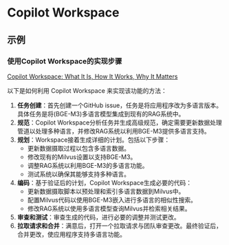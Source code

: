 # Copilot Workspace

## 示例

### 使用Copilot Workspace的实现步骤

[Copilot Workspace: What It Is, How It Works, Why It Matters](https://zilliz.com/blog/what-is-copilot-workspace-and-why-it-matters)

以下是如何利用 Copilot Workspace 来实现该功能的方法：

1. **任务创建**：首先创建一个GitHub issue，任务是将应用程序改为多语言版本。具体任务是将(BGE-M3)多语言模型集成到现有的RAG系统中。
2. **规范**：Copilot Workspace分析任务并生成高级规范，确定需要更新数据处理管道以处理多种语言，并修改RAG系统以利用BGE-M3提供多语言支持。
3. **规划**：Workspace接着生成详细的计划。包括以下步骤：
    - 更新数据摄取过程以包含多语言数据。
    - 修改现有的Milvus设置以支持BGE-M3。
    - 调整RAG系统以利用BGE-M3的多语言功能。
    - 测试系统以确保其能够支持多种语言。
4. **编码**：基于验证后的计划，Copilot Workspace生成必要的代码：
    - 更新数据摄取脚本以预处理和索引多语言数据到Milvus中。
    - 配置Milvus代码以使用BGE-M3嵌入进行多语言的相似性搜索。
    - 修改RAG系统以使用多语言模型查询Milvus并检索相关结果。
5. **审查和测试**：审查生成的代码，进行必要的调整并测试更改。
6. **拉取请求和合并**：满意后，打开一个拉取请求与团队审查更改。最终验证后，合并更改，使应用程序支持多语言功能。
